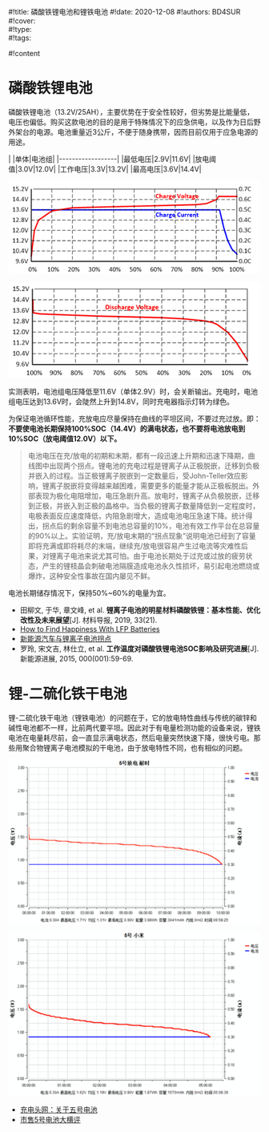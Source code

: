 #!title:    磷酸铁锂电池和锂铁电池
#!date:     2020-12-08
#!authors:  BD4SUR
#!cover:    
#!type:     
#!tags:     

#!content

# 磷酸铁锂电池

磷酸铁锂电池（13.2V/25AH），主要优势在于安全性较好，但劣势是比能量低，电压也偏低。购买这款电池的目的是用于特殊情况下的应急供电，以及作为日后野外架台的电源。电池重量近3公斤，不便于随身携带，因而目前仅用于应急电源的用途。

|       |单体|电池组|
|------------------|
|最低电压|2.9V|11.6V|
|放电阈值|3.0V|12.0V|
|工作电压|3.3V|13.2V|
|最高电压|3.6V|14.4V|

![磷酸铁锂电池充电曲线](./image/G8/power/磷酸铁锂电池-充电曲线.png)

![磷酸铁锂电池充电曲线](./image/G8/power/磷酸铁锂电池-放电曲线.png)

实测表明，电池组电压降低至11.6V（单体2.9V）时，会关断输出。充电时，电池组电压达到13.6V时，会陡然上升到14.8V，同时充电器指示灯转为绿色。

为保证电池循环性能，充放电应尽量保持在曲线的平坦区间，不要过充过放。即：**不要使电池长期保持100%SOC（14.4V）的满电状态，也不要将电池放电到10%SOC（放电阈值12.0V）以下。**

> 电池电压在充/放电的初期和末期，都有一段迅速上升期和迅速下降期，曲线图中出现两个拐点。锂电池的充电过程是锂离子从正极脱嵌，迁移到负极并嵌入的过程。当正极锂离子脱嵌到一定数量后，受John-Teller效应影响，锂离子脱嵌将变得越来越困难，需要更多的能量才能从正极板脱出。外部表现为极化电阻增加，电压急剧升高。放电时，锂离子从负极脱嵌，迁移到正极，并嵌入到正极的晶格中。当负极的锂离子数量降低到一定程度时，电极表面反应速度降低，内阻急剧增大，造成电池电压急速下降。统计得出，拐点后的剩余容量不到电池总容量的10%，电池有效工作平台在总容量的90%以上。实验证明，充/放电末期的“拐点现象”说明电池已经到了容量即将充满或即将耗尽的末端，继续充/放电很容易产生过电流等灾难性后果，对锂离子电池来说尤其可怕。由于电池长期处于过充或过放的疲劳状态，产生的锂枝晶会刺破电池隔膜造成电池永久性损坏，易引起电池燃烧或爆炸，这种安全性事故在国内屡见不鲜。

电池长期储存情况下，保持50%~60%的电量为宜。

- 田柳文, 于华, 章文峰, et al. **锂离子电池的明星材料磷酸铁锂：基本性能、优化改性及未来展望**[J]. 材料导报, 2019, 33(21).
- [How to Find Happiness With LFP Batteries](https://www.solacity.com/how-to-keep-lifepo4-lithium-ion-batteries-happy/)
- [新能源汽车与锂离子电池拐点](https://www.d1ev.com/news/pinglun/13124)
- 罗玲, 宋文吉, 林仕立, et al. **工作温度对磷酸铁锂电池SOC影响及研究进展**[J]. 新能源进展, 2015, 000(001):59-69.

# 锂-二硫化铁干电池

锂-二硫化铁干电池（锂铁电池）的问题在于，它的放电特性曲线与传统的碳锌和碱性电池都不一样，比前两代要平坦。因此对于有电量检测功能的设备来说，锂铁电池在电量耗尽前，会一直显示满电状态，然后电量突然快速下降，很快亏电。那些用聚合物锂离子电池模拟的干电池，由于放电特性不同，也有相似的问题。

![锂铁电池放电曲线](./image/G8/power/耐时-锂铁电池-放电曲线.png)

![碱性电池放电曲线](./image/G8/power/小米-碱性电池-放电曲线.png)

- [充电头网：关于五号电池](https://weibo.com/ttarticle/p/show?id=2309403998723129644327)
- [市售5号电池大横评](https://post.smzdm.com/p/a5k67e2x/)

